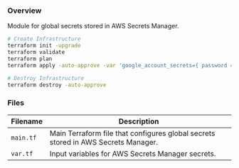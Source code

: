 ### Overview

Module for global secrets stored in AWS Secrets Manager.

```bash
# Create Infrastructure
terraform init -upgrade
terraform validate
terraform plan
terraform apply -auto-approve -var 'google_account_secrets={ password = "XXX" }'

# Destroy Infrastructure
terraform destroy -auto-approve
```

### Files

| Filename            | Description                                                                                  |
|---------------------|----------------------------------------------------------------------------------------------|
| `main.tf`           | Main Terraform file that configures global secrets stored in AWS Secrets Manager.            |
| `var.tf`            | Input variables for AWS Secrets Manager secrets.                                             |